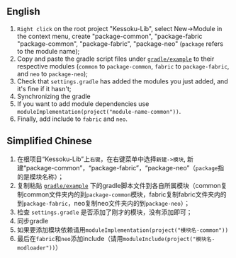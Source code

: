## English
1. `Right click` on the root project "Kessoku-Lib", select New->Module in the context menu, create "package-common", "package-fabric "package-common", "package-fabric", "package-neo" (`package` refers to the module name);
2. Copy and paste the gradle script files under [`gradle/example`](./gradle/example) to their respective modules (`common` to `package-common`, `fabric` to `package-fabric`, and `neo` to `package-neo`);
3. Check that `settings.gradle` has added the modules you just added, and it's fine if it hasn't;
4. Synchronizing the gradle
5. If you want to add module dependencies use `moduleImplementation(project("module-name-common"))`.
6. Finally, add include to `fabric` and `neo`.

## Simplified Chinese
1. 在根项目“Kessoku-Lib”上`右键`，在右键菜单中选择`新建->模块`, 新建“package-common”，“package-fabric”，“package-neo”（`package`指的是模块名称）；
2. 复制粘贴 [`gradle/example`](./gradle/example) 下的gradle脚本文件到各自所属模块（common复制common文件夹内的到`package-common`模块，fabric复制fabric文件夹内的到`package-fabric`，neo复制neo文件夹内的到`package-neo`）；
3. 检查 `settings.gradle` 是否添加了刚才的模块，没有添加即可；
4. 同步gradle
5. 如果要添加模块依赖请用`moduleImplementation(project("模块名-common"))`
6. 最后在`fabric`和`neo`添加include（请用`moduleInclude(project("模块名-modloader"))`）
